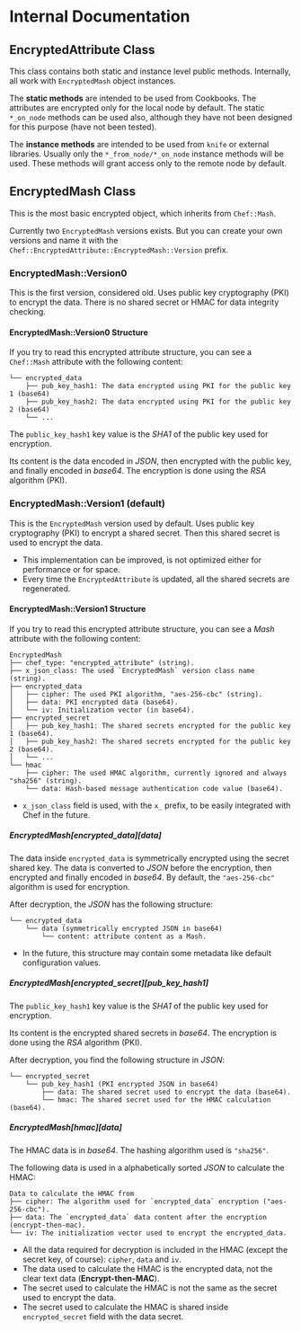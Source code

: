 # Internal Documentation

## EncryptedAttribute Class

This class contains both static and instance level public methods. Internally, all work with `EncryptedMash` object instances.

The **static methods** are intended to be used from Cookbooks. The attributes are encrypted only for the local node by default. The static `*_on_node` methods can be used also, although they have not been designed for this purpose (have not been tested).

The **instance methods** are intended to be used from `knife` or external libraries. Usually only the `*_from_node/*_on_node` instance methods will be used. These methods will grant access only to the remote node by default.

## EncryptedMash Class

This is the most basic encrypted object, which inherits from `Chef::Mash`.

Currently two `EncryptedMash` versions exists. But you can create your own versions and name it with the `Chef::EncryptedAttribute::EncryptedMash::Version` prefix.

### EncryptedMash::Version0

This is the first version, considered old. Uses public key cryptography (PKI) to encrypt the data. There is no shared secret or HMAC for data integrity checking.

#### EncryptedMash::Version0 Structure

If you try to read this encrypted attribute structure, you can see a `Chef::Mash` attribute with the following content:

```
└── encrypted_data
    ├── pub_key_hash1: The data encrypted using PKI for the public key 1 (base64)
    ├── pub_key_hash2: The data encrypted using PKI for the public key 2 (base64)
    └── ...
```

The `public_key_hash1` key value is the *SHA1* of the public key used for encryption.

Its content is the data encoded in *JSON*, then encrypted with the public key, and finally encoded in *base64*. The encryption is done using the *RSA* algorithm (PKI).

### EncryptedMash::Version1 (default)

This is the `EncryptedMash` version used by default. Uses public key cryptography (PKI) to encrypt a shared secret. Then this shared secret is used to encrypt the data.

* This implementation can be improved, is not optimized either for performance or for space.
* Every time the `EncryptedAttribute` is updated, all the shared secrets are regenerated.

#### EncryptedMash::Version1 Structure

If you try to read this encrypted attribute structure, you can see a *Mash* attribute with the following content:

```
EncryptedMash
├── chef_type: "encrypted_attribute" (string).
├── x_json_class: The used `EncryptedMash` version class name (string).
├── encrypted_data
│   ├── cipher: The used PKI algorithm, "aes-256-cbc" (string).
│   ├── data: PKI encrypted data (base64).
│   └── iv: Initialization vector (in base64).
├── encrypted_secret
│   ├── pub_key_hash1: The shared secrets encrypted for the public key 1 (base64).
│   ├── pub_key_hash2: The shared secrets encrypted for the public key 2 (base64).
│   └── ...
└── hmac
    ├── cipher: The used HMAC algorithm, currently ignored and always "sha256" (string).
    └── data: Hash-based message authentication code value (base64).
```

* `x_json_class` field is used, with the `x_` prefix, to be easily integrated with Chef in the future.

##### EncryptedMash[encrypted_data][data]

The data inside `encrypted_data` is symmetrically encrypted using the secret shared key. The data is converted to *JSON* before the encryption, then encrypted and finally encoded in *base64*. By default, the `"aes-256-cbc"` algorithm is used for encryption.

After decryption, the *JSON* has the following structure:

```
└── encrypted_data
    └── data (symmetrically encrypted JSON in base64)
        └── content: attribute content as a Mash.
```

* In the future, this structure may contain some metadata like default configuration values.

##### EncryptedMash[encrypted_secret][pub_key_hash1]

The `public_key_hash1` key value is the *SHA1* of the public key used for encryption.

Its content is the encrypted shared secrets in *base64*. The encryption is done using the *RSA* algorithm (PKI).

After decryption, you find the following structure in *JSON*:

```
└── encrypted_secret
    └── pub_key_hash1 (PKI encrypted JSON in base64)
        ├── data: The shared secret used to encrypt the data (base64).
        └── hmac: The shared secret used for the HMAC calculation (base64).
```

##### EncryptedMash[hmac][data]

The HMAC data is in *base64*. The hashing algorithm used is `"sha256"`.

The following data is used in a alphabetically sorted *JSON* to calculate the HMAC:

```
Data to calculate the HMAC from
├── cipher: The algorithm used for `encrypted_data` encryption ("aes-256-cbc").
├── data: The `encrypted_data` data content after the encryption (encrypt-then-mac).
└── iv: The initialization vector used to encrypt the encrypted_data.
```

* All the data required for decryption is included in the HMAC (except the secret key, of course): `cipher`, `data` and `iv`.
* The data used to calculate the HMAC is the encrypted data, not the clear text data (**Encrypt-then-MAC**).
* The secret used to calculate the HMAC is not the same as the secret used to encrypt the data.
* The secret used to calculate the HMAC is shared inside `encrypted_secret` field with the data secret.
